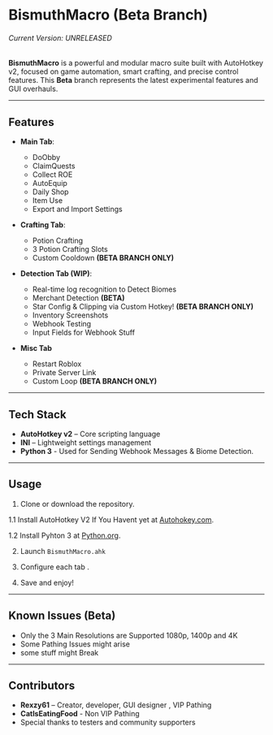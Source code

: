 # BismuthMacro (Beta Branch)
###### Current Version: UNRELEASED
**BismuthMacro** is a powerful and modular macro suite built with AutoHotkey v2, focused on game automation, smart crafting, and precise control features. This **Beta** branch represents the latest experimental features and GUI overhauls.

---

##  Features
- **Main Tab**:
  - DoObby
  - ClaimQuests
  - Collect ROE
  - AutoEquip
  - Daily Shop
  - Item Use
  - Export and Import Settings

- **Crafting Tab**: 
  - Potion Crafting
  - 3 Potion Crafting Slots
  - Custom Cooldown **(BETA BRANCH ONLY)**

-  **Detection Tab (WIP)**:
   - Real-time log recognition to Detect Biomes
   - Merchant Detection **(BETA)**
   - Star Config & Clipping via Custom Hotkey! **(BETA BRANCH ONLY)**
   - Inventory Screenshots
   - Webhook Testing
   - Input Fields for Webhook Stuff
  
- **Misc Tab**
  - Restart Roblox
  - Private Server Link
  - Custom Loop **(BETA BRANCH ONLY)**

---

##  Tech Stack

- **AutoHotkey v2** – Core scripting language
- **INI** – Lightweight settings management
- **Python 3** - Used for Sending Webhook Messages & Biome Detection.

---

##  Usage

1. Clone or download the repository.

1.1 Install AutoHotkey V2 If You Havent yet at [Autohokey.com](https://www.autohotkey.com/download).

1.2 Install Pyhton 3 at [Python.org](https://www.python.org/downloads).

2. Launch `BismuthMacro.ahk`

3. Configure each tab .

4. Save and enjoy!

---

##  Known Issues (Beta)

- Only the 3 Main Resolutions are Supported 1080p, 1400p and 4K
- Some Pathing Issues might arise
- some stuff might Break

---

##  Contributors

- **Rexzy61** – Creator, developer, GUI designer , VIP Pathing
- **CatIsEatingFood** - Non VIP Pathing
- Special thanks to testers and community supporters
